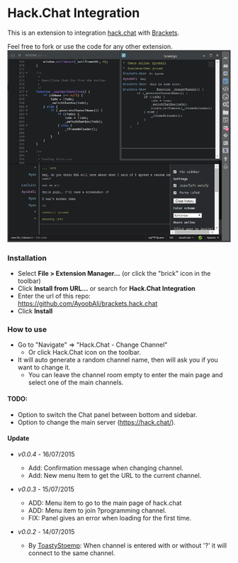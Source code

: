 # Hack.Chat Integration

This is an extension to integration [hack.chat](https://hack.chat/) with [Brackets](http://brackets.io). 

Feel free to fork or use the code for any other extension.
![alt text](screenshot/screenshot.png "Main Channel + Private Channel")

### Installation

* Select **File > Extension Manager...** (or click the "brick" icon in the toolbar)
* Click **Install from URL...** or search for **Hack.Chat Integration**
* Enter the url of this repo: https://github.com/AyoobAli/brackets.hack.chat
* Click **Install**

### How to use

 * Go to "Navigate" => "Hack.Chat - Change Channel"
    * Or click Hack.Chat icon on the toolbar.
 * It will auto generate a random channel name, then will ask you if you want to change it.
    * You can leave the channel room empty to enter the main page and select one of the main channels.


#### TODO:

 - Option to switch the Chat panel between bottom and sidebar.
 - Option to change the main server (https://hack.chat/).
 
#### Update

 - _v0.0.4_ - 16/07/2015
    - Add: Confirmation message when changing channel.
    - Add: New menu Item to get the URL to the current channel.
    
 - _v0.0.3_ - 15/07/2015
    - ADD: Menu item to go to the main page of hack.chat
    - ADD: Menu item to join ?programming channel.
    - FIX: Panel gives an error when loading for the first time.

 - _v0.0.2_ - 14/07/2015
    - By [ToastyStoemp](https://github.com/ToastyStoemp): When channel is entered with or without '?' it will connect to the same channel.
